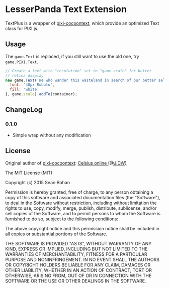 # LesserPanda Text Extension

TextPlus is a wrapper of [pixi-cocoontext](https://github.com/JiDW/pixi-cocoontext), which
provide an optimized Text class for PIXI.js.

## Usage

The `game.Text` is replaced, if you still want to use the old one, try `game.PIXI.Text`.

```javascript
// Create a text with "resolution" set to "game.scale" for better
// retina display
new game.Text('We who wander this wasteland in search of our better selves?', {
  font: '40px Roboto',
  fill: 'white'
}, game.scale).addTo(container);
```

## ChangeLog

### 0.1.0

- Simple wrap without any modification

## License

Original author of [pixi-cocoontext](https://github.com/JiDW/pixi-cocoontext): [Celsius online (@JiDW)](https://github.com/JiDW)

The MIT License (MIT)

Copyright (c) 2015 Sean Bohan

Permission is hereby granted, free of charge, to any person obtaining a copy
of this software and associated documentation files (the "Software"), to deal
in the Software without restriction, including without limitation the rights
to use, copy, modify, merge, publish, distribute, sublicense, and/or sell
copies of the Software, and to permit persons to whom the Software is
furnished to do so, subject to the following conditions:

The above copyright notice and this permission notice shall be included in all
copies or substantial portions of the Software.

THE SOFTWARE IS PROVIDED "AS IS", WITHOUT WARRANTY OF ANY KIND, EXPRESS OR
IMPLIED, INCLUDING BUT NOT LIMITED TO THE WARRANTIES OF MERCHANTABILITY,
FITNESS FOR A PARTICULAR PURPOSE AND NONINFRINGEMENT. IN NO EVENT SHALL THE
AUTHORS OR COPYRIGHT HOLDERS BE LIABLE FOR ANY CLAIM, DAMAGES OR OTHER
LIABILITY, WHETHER IN AN ACTION OF CONTRACT, TORT OR OTHERWISE, ARISING FROM,
OUT OF OR IN CONNECTION WITH THE SOFTWARE OR THE USE OR OTHER DEALINGS IN THE
SOFTWARE.
